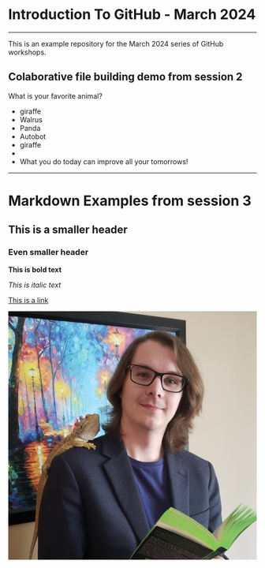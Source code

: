 # Introduction To GitHub - March 2024

---

This is an example repository for the March 2024 series of GitHub workshops.

## Colaborative file building demo from session 2

What is your favorite animal?

- giraffe
- Walrus
- Panda
- Autobot
- giraffe
-
- What you do today can improve all your tomorrows!

---

# Markdown Examples from session 3
## This is a smaller header
### Even smaller header

**This is bold text**

*This is italic text*

[This is a link](www.google.ca)

![A man reading a book with a lizard](Daniel_Headshot_Library.jpg)




